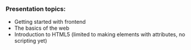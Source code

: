### Presentation topics:
- Getting started with frontend
- The basics of the web
- Introduction to HTML5 (limited to making elements with attributes, no scripting yet)